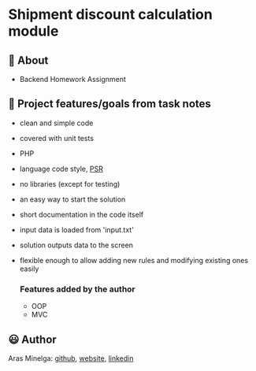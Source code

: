 # Shipment discount calculation module

## 🌟 About

-   Backend Homework Assignment

## 🎯 Project features/goals from task notes

-   clean and simple code
-   covered with unit tests
-   PHP
-   language code style, [PSR](https://www.php-fig.org/psr/)
-   no libraries (except for testing)
-   an easy way to start the solution
-   short documentation in the code itself
-   input data is loaded from 'input.txt'
-   solution outputs data to the screen
-   flexible enough to allow adding new rules and modifying existing ones easily

    ### Features added by the author

    -   OOP
    -   MVC

## 😃 Author

Aras Minelga: [github](https://github.com/Dirigentas), [website](https://aras.website/), [linkedin](https://www.linkedin.com/in/aras-minelga/)
